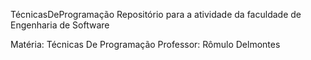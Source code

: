 TécnicasDeProgramação
Repositório para a atividade da faculdade de Engenharia de Software

Matéria: Técnicas De Programação 
Professor: Rômulo Delmontes
